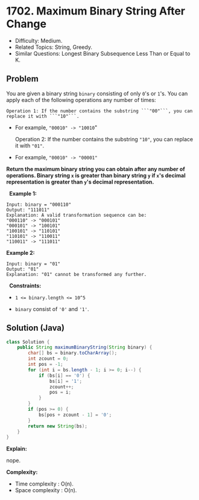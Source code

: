 # 1702. Maximum Binary String After Change

- Difficulty: Medium.
- Related Topics: String, Greedy.
- Similar Questions: Longest Binary Subsequence Less Than or Equal to K.

## Problem

You are given a binary string ```binary``` consisting of only ```0```'s or ```1```'s. You can apply each of the following operations any number of times:


	Operation 1: If the number contains the substring ```"00"```, you can replace it with ```"10"```.

	
		
- For example, ```"00010" -> "10010```"
	
	
	Operation 2: If the number contains the substring ```"10"```, you can replace it with ```"01"```.
	
		
- For example, ```"00010" -> "00001"```
	
	


**Return the **maximum binary string** you can obtain after any number of operations. Binary string ```x``` is greater than binary string ```y``` if ```x```'s decimal representation is greater than ```y```'s decimal representation.**

 
**Example 1:**

```
Input: binary = "000110"
Output: "111011"
Explanation: A valid transformation sequence can be:
"000110" -> "000101" 
"000101" -> "100101" 
"100101" -> "110101" 
"110101" -> "110011" 
"110011" -> "111011"
```

**Example 2:**

```
Input: binary = "01"
Output: "01"
Explanation: "01" cannot be transformed any further.
```

 
**Constraints:**


	
- ```1 <= binary.length <= 10^5```
	
- ```binary``` consist of ```'0'``` and ```'1'```.



## Solution (Java)

```java
class Solution {
    public String maximumBinaryString(String binary) {
        char[] bs = binary.toCharArray();
        int zcount = 0;
        int pos = -1;
        for (int i = bs.length - 1; i >= 0; i--) {
            if (bs[i] == '0') {
                bs[i] = '1';
                zcount++;
                pos = i;
            }
        }
        if (pos >= 0) {
            bs[pos + zcount - 1] = '0';
        }
        return new String(bs);
    }
}
```

**Explain:**

nope.

**Complexity:**

* Time complexity : O(n).
* Space complexity : O(n).
